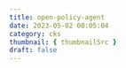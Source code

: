 ```yaml
---
title: open-policy-agent
date: 2023-05-02 00:05:04
category: cks
thumbnail: { thumbnailSrc }
draft: false
---
```


